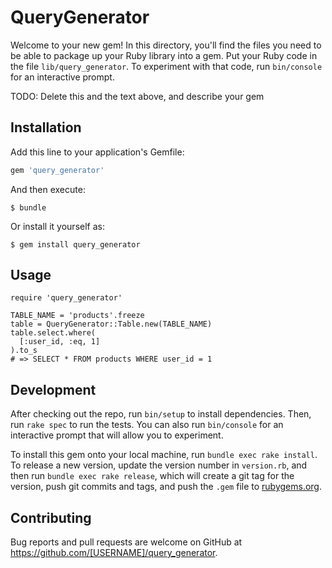 # QueryGenerator

Welcome to your new gem! In this directory, you'll find the files you need to be able to package up your Ruby library into a gem. Put your Ruby code in the file `lib/query_generator`. To experiment with that code, run `bin/console` for an interactive prompt.

TODO: Delete this and the text above, and describe your gem

## Installation

Add this line to your application's Gemfile:

```ruby
gem 'query_generator'
```

And then execute:

    $ bundle

Or install it yourself as:

    $ gem install query_generator

## Usage

```
require 'query_generator'

TABLE_NAME = 'products'.freeze
table = QueryGenerator::Table.new(TABLE_NAME)
table.select.where(
  [:user_id, :eq, 1]
).to_s
# => SELECT * FROM products WHERE user_id = 1
```

## Development

After checking out the repo, run `bin/setup` to install dependencies. Then, run `rake spec` to run the tests. You can also run `bin/console` for an interactive prompt that will allow you to experiment.

To install this gem onto your local machine, run `bundle exec rake install`. To release a new version, update the version number in `version.rb`, and then run `bundle exec rake release`, which will create a git tag for the version, push git commits and tags, and push the `.gem` file to [rubygems.org](https://rubygems.org).

## Contributing

Bug reports and pull requests are welcome on GitHub at https://github.com/[USERNAME]/query_generator.
